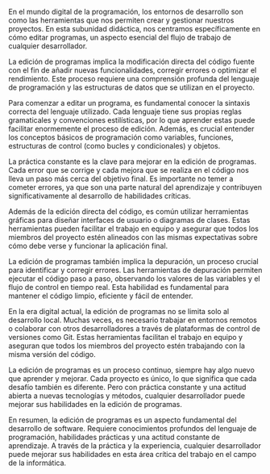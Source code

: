 En el mundo digital de la programación, los entornos de desarrollo son como las herramientas que nos permiten crear y gestionar nuestros proyectos. En esta subunidad didáctica, nos centramos específicamente en cómo editar programas, un aspecto esencial del flujo de trabajo de cualquier desarrollador.

La edición de programas implica la modificación directa del código fuente con el fin de añadir nuevas funcionalidades, corregir errores o optimizar el rendimiento. Este proceso requiere una comprensión profunda del lenguaje de programación y las estructuras de datos que se utilizan en el proyecto.

Para comenzar a editar un programa, es fundamental conocer la sintaxis correcta del lenguaje utilizado. Cada lenguaje tiene sus propias reglas gramaticales y convenciones estilísticas, por lo que aprender estas puede facilitar enormemente el proceso de edición. Además, es crucial entender los conceptos básicos de programación como variables, funciones, estructuras de control (como bucles y condicionales) y objetos.

La práctica constante es la clave para mejorar en la edición de programas. Cada error que se corrige y cada mejora que se realiza en el código nos lleva un paso más cerca del objetivo final. Es importante no temer a cometer errores, ya que son una parte natural del aprendizaje y contribuyen significativamente al desarrollo de habilidades críticas.

Además de la edición directa del código, es común utilizar herramientas gráficas para diseñar interfaces de usuario o diagramas de clases. Estas herramientas pueden facilitar el trabajo en equipo y asegurar que todos los miembros del proyecto estén alineados con las mismas expectativas sobre cómo debe verse y funcionar la aplicación final.

La edición de programas también implica la depuración, un proceso crucial para identificar y corregir errores. Las herramientas de depuración permiten ejecutar el código paso a paso, observando los valores de las variables y el flujo de control en tiempo real. Esta habilidad es fundamental para mantener el código limpio, eficiente y fácil de entender.

En la era digital actual, la edición de programas no se limita solo al desarrollo local. Muchas veces, es necesario trabajar en entornos remotos o colaborar con otros desarrolladores a través de plataformas de control de versiones como Git. Estas herramientas facilitan el trabajo en equipo y aseguran que todos los miembros del proyecto estén trabajando con la misma versión del código.

La edición de programas es un proceso continuo, siempre hay algo nuevo que aprender y mejorar. Cada proyecto es único, lo que significa que cada desafío también es diferente. Pero con práctica constante y una actitud abierta a nuevas tecnologías y métodos, cualquier desarrollador puede mejorar sus habilidades en la edición de programas.

En resumen, la edición de programas es un aspecto fundamental del desarrollo de software. Requiere conocimientos profundos del lenguaje de programación, habilidades prácticas y una actitud constante de aprendizaje. A través de la práctica y la experiencia, cualquier desarrollador puede mejorar sus habilidades en esta área crítica del trabajo en el campo de la informática.
